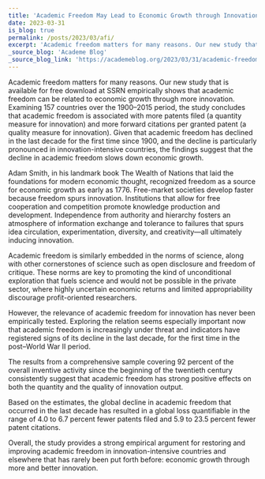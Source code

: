 ```yaml
---
title: 'Academic Freedom May Lead to Economic Growth through Innovation'
date: 2023-03-31
is_blog: true
permalink: /posts/2023/03/afi/
excerpt: 'Academic freedom matters for many reasons. Our new study that is available for free download at SSRN empirically shows that academic freedom can be related to economic growth through more innovation. Examining 157 countries over the 1900–2015 period, the study concludes that academic freedom is associated with more patents filed (a quantity measure for innovation) and more forward citations per granted patent (a quality measure for innovation). Given that academic freedom has declined in the last decade for the first time since 1900, and the decline is particularly pronounced in innovation-intensive countries, the findings suggest that the decline in academic freedom slows down economic growth.'
_source_blog: 'Academe Blog'
_source_blog_link: 'https://academeblog.org/2023/03/31/academic-freedom-may-lead-to-economic-growth-through-innovation/'
---
```


Academic freedom matters for many reasons. Our new study that is available for free download at SSRN empirically shows that academic freedom can be related to economic growth through more innovation. Examining 157 countries over the 1900–2015 period, the study concludes that academic freedom is associated with more patents filed (a quantity measure for innovation) and more forward citations per granted patent (a quality measure for innovation). Given that academic freedom has declined in the last decade for the first time since 1900, and the decline is particularly pronounced in innovation-intensive countries, the findings suggest that the decline in academic freedom slows down economic growth.

Adam Smith, in his landmark book The Wealth of Nations that laid the foundations for modern economic thought, recognized freedom as a source for economic growth as early as 1776. Free-market societies develop faster because freedom spurs innovation. Institutions that allow for free cooperation and competition promote knowledge production and development. Independence from authority and hierarchy fosters an atmosphere of information exchange and tolerance to failures that spurs idea circulation, experimentation, diversity, and creativity—all ultimately inducing innovation.

Academic freedom is similarly embedded in the norms of science, along with other cornerstones of science such as open disclosure and freedom of critique. These norms are key to promoting the kind of unconditional exploration that fuels science and would not be possible in the private sector, where highly uncertain economic returns and limited appropriability discourage profit-oriented researchers.

However, the relevance of academic freedom for innovation has never been empirically tested. Exploring the relation seems especially important now that academic freedom is increasingly under threat and indicators have registered signs of its decline in the last decade, for the first time in the post–World War II period.

The results from a comprehensive sample covering 92 percent of the overall inventive activity since the beginning of the twentieth century consistently suggest that academic freedom has strong positive effects on both the quantity and the quality of innovation output.

Based on the estimates, the global decline in academic freedom that occurred in the last decade has resulted in a global loss quantifiable in the range of 4.0 to 6.7 percent fewer patents filed and 5.9 to 23.5 percent fewer patent citations.

Overall, the study provides a strong empirical argument for restoring and improving academic freedom in innovation-intensive countries and elsewhere that has rarely been put forth before: economic growth through more and better innovation.
